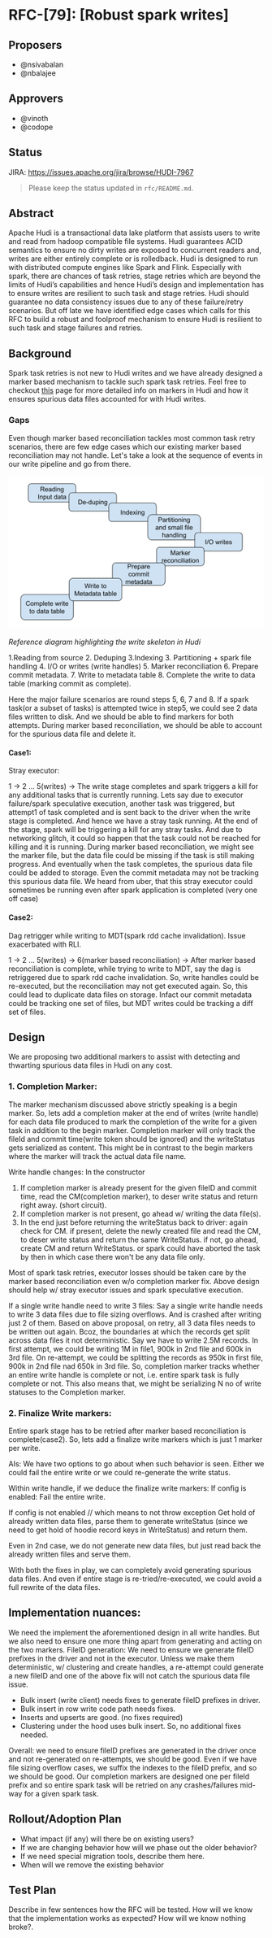 <!--
  Licensed to the Apache Software Foundation (ASF) under one or more
  contributor license agreements.  See the NOTICE file distributed with
  this work for additional information regarding copyright ownership.
  The ASF licenses this file to You under the Apache License, Version 2.0
  (the "License"); you may not use this file except in compliance with
  the License.  You may obtain a copy of the License at

       http://www.apache.org/licenses/LICENSE-2.0

  Unless required by applicable law or agreed to in writing, software
  distributed under the License is distributed on an "AS IS" BASIS,
  WITHOUT WARRANTIES OR CONDITIONS OF ANY KIND, either express or implied.
  See the License for the specific language governing permissions and
  limitations under the License.
-->
# RFC-[79]: [Robust spark writes]

## Proposers

- @nsivabalan
- @nbalajee

## Approvers
 - @vinoth
 - @codope

## Status

JIRA: https://issues.apache.org/jira/browse/HUDI-7967

> Please keep the status updated in `rfc/README.md`.

## Abstract

Apache Hudi is a transactional data lake platform that assists users to write and read from hadoop compatible file systems. Hudi guarantees ACID semantics to ensure no dirty writes are exposed to concurrent readers and, writes are either entirely complete or is rolledback. Hudi is designed to run with distributed compute engines like Spark and Flink. Especially with spark, there are chances of task retries, stage retries which are beyond the limits of Hudi’s capabilities and hence Hudi’s design and implementation has to ensure writes are resilient to such task and stage retries. Hudi should guarantee no data consistency issues due to any of these failure/retry scenarios. But off late we have identified edge cases which calls for this RFC to build a robust and foolproof mechanism to ensure Hudi is resilient to such task and stage failures and retries.


## Background
Spark task retries is not new to Hudi writes and we have already designed a marker based mechanism to tackle such spark task retries. Feel free to checkout [this](https://hudi.apache.org/docs/markers) page for more detailed info on markers in Hudi and how it ensures spurious data files accounted for with Hudi writes.

### Gaps
Even though marker based reconciliation tackles most common task retry scenarios, there are few edge cases which our existing marker based reconciliation may not handle. Let's take a look at the sequence of events in our write pipeline and go from there.

![](./writes.png)

_Reference diagram highlighting the write skeleton in Hudi_


1.Reading from source
2. Deduping
3.Indexing
3. Partitioning + spark file handling
4. I/O or writes (write handles)
5. Marker reconciliation
6. Prepare commit metadata.
7. Write to metadata table
8. Complete the write to data table (marking commit as complete).


Here the major failure scenarios are round steps 5, 6, 7 and 8. If a spark task(or a subset of tasks) is attempted twice in step5, we could see 2 data files written to disk. And we should be able to find markers for both attempts. During marker based reconciliation, we should be able to account for the spurious data file and delete it.

#### Case1:
Stray executor:

1 -> 2 … 5(writes) ->
The write stage completes and spark triggers a kill for any additional tasks that is currently running. Lets say due to executor failure/spark speculative execution, another task was triggered, but attempt1 of task completed and is sent back to the driver when the write stage is completed. And hence we have a stray task running. At the end of the stage, spark will be triggering a kill for any stray tasks. And due to networking glitch, it could so happen that the task could not be reached for killing and it is running. During marker based reconciliation, we might see the marker file, but the data file could be missing if the task is still making progress. And eventually when the task completes, the spurious data file could be added to storage. Even the commit metadata may not be tracking this spurious data file.
We heard from uber, that this stray executor could sometimes be running even after spark application is completed (very one off case)

#### Case2:
Dag retrigger while writing to MDT(spark rdd cache invalidation). Issue exacerbated with RLI.

1 -> 2 … 5(writes) -> 6(marker based reconciliation) ->
After marker based reconciliation is complete, while trying to write to MDT, say the dag is retriggered due to spark rdd cache invalidation. So, write handles could be re-executed, but the reconciliation may not get executed again. So, this could lead to duplicate data files on storage. Infact our commit metadata could be tracking one set of files, but MDT writes could be tracking a diff set of files.


## Design

We are proposing two additional markers to assist with detecting and thwarting spurious data files in Hudi on any cost.
### 1. Completion Marker:
   The marker mechanism discussed above strictly speaking is a begin marker. So, lets add a completion maker at the end of writes (write handle) for each data file produced to mark the completion of the write for a given task in addition to the begin marker. Completion marker will only track the fileId and commit time(write token should be ignored) and the writeStatus gets serialized as content. This might be in contrast to the begin markers where the marker will track the actual data file name.

Write handle changes:
In the  constructor
1. If completion marker is already present for the given fileID and commit time, read the CM(completion marker), to deser write status and return right away. (short circuit).
2. If completion marker is not present, go ahead w/ writing the data file(s).
3. In the end just before returning the writeStatus back to driver:
   again check for CM.
   if present, delete the newly created file and read the CM, to deser write status and return the same WriteStatus.
   if not, go ahead, create CM and return WriteStatus. or spark could have aborted the task by then in which case there won't be any data file only.

Most of spark task retries, executor losses should be taken care by the marker based reconciliation even w/o completion marker fix. Above design should help w/ stray executor issues and spark speculative execution.

If a single write handle need to write 3 files:
Say a single write handle needs to write 3 data files due to file sizing overflows. And is crashed after writing just 2 of them. Based on above proposal, on retry, all 3 data files needs to be written out again. Bcoz, the boundaries at which the records get split across data files it not deterministic. Say we have to write 2.5M records. In first attempt, we could be writing 1M in file1, 900k in 2nd file and 600k in 3rd file. On re-attempt, we could be splitting the records as 950k in first file, 900k in 2nd file nad 650k in 3rd file. So, completion marker tracks whether an entire write handle is complete or not, i.e. entire spark task is fully complete or not.
This also means that, we might be serializing N no of write statuses to the Completion marker.

### 2. Finalize Write markers:
   Entire spark stage has to be retried after marker based reconciliation is complete(case2). So, lets add a finalize write markers which is just 1 marker per write.

AIs:
We have two options to go about when such behavior is seen. Either we could fail the entire write or we could re-generate the write status.

Within write handle, if we deduce the finalize write markers:
If config is enabled:
Fail the entire write.

If config is not enabled // which means to not throw exception
Get hold of already written data files, parse them to generate writeStatus (since we need to get hold of hoodie record keys in WriteStatus) and return them.

Even in 2nd case, we do not generate new data files, but just read back the already written files and serve them.

With both the fixes in play, we can completely avoid generating spurious data files. And even if entire stage is re-tried/re-executed, we could avoid a full rewrite of the data files.


## Implementation nuances:

We need the implement the aforementioned design in all write handles. But we also need to ensure one more thing apart from generating and acting on the two markers.
FileID generation:
We need to ensure we generate fileID prefixes in the driver and not in the executor. Unless we make them deterministic, w/ clustering and create handles, a re-attempt could generate a new fileID and one of the above fix will not catch the spurious data file issue.

- Bulk insert (write client) needs fixes to generate fileID prefixes in driver.
- Bulk insert in row write code path needs fixes.
- Inserts and upserts are good. (no fixes required)
- Clustering under the hood uses bulk insert. So, no additional fixes needed.

Overall: we need to ensure fileID prefixes are generated in the driver once and not re-generated on re-attempts, we should be good. Even if we have file sizing overflow cases, we suffix the indexes to the fileID prefix, and so we should be good. Our completion markers are designed one per fileId prefix and so entire spark task will be retried on any crashes/failures mid-way for a given spark task.

## Rollout/Adoption Plan

 - What impact (if any) will there be on existing users? 
 - If we are changing behavior how will we phase out the older behavior?
 - If we need special migration tools, describe them here.
 - When will we remove the existing behavior

## Test Plan

Describe in few sentences how the RFC will be tested. How will we know that the implementation works as expected? How will we know nothing broke?.